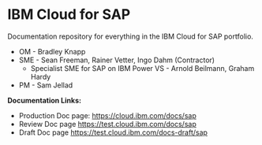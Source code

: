 # IBM Cloud for SAP
Documentation repository for everything in the IBM Cloud for SAP portfolio.

* OM - Bradley Knapp
* SME - Sean Freeman, Rainer Vetter, Ingo Dahm (Contractor)
   * Specialist SME for SAP on IBM Power VS - Arnold Beilmann, Graham Hardy
* PM - Sam Jellad


**Documentation Links:**

- Production Doc page: https://cloud.ibm.com/docs/sap
- Review Doc page https://test.cloud.ibm.com/docs/sap
- Draft Doc page https://test.cloud.ibm.com/docs-draft/sap
